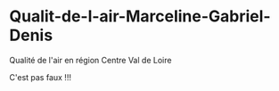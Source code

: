 # Qualit-de-l-air-Marceline-Gabriel-Denis
Qualité de l'air en région Centre Val de Loire

C'est pas faux !!!
